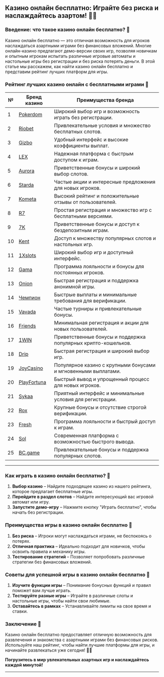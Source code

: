 ## Казино онлайн бесплатно: Играйте без риска и наслаждайтесь азартом! 🎰💸

### Введение: что такое казино онлайн бесплатно? 🎯

Казино онлайн бесплатно — это отличная возможность для игроков наслаждаться азартными играми без финансовых вложений. Многие онлайн-казино предлагают демо-версии своих игр, позволяя новичкам и опытным игрокам испытать различные игровые автоматы и настольные игры без регистрации и без риска потерять деньги. В этой статье мы расскажем, как найти казино онлайн бесплатно и представим рейтинг лучших платформ для игры.

### Рейтинг лучших казино онлайн с бесплатными играми 🏅

| №  | Бренд казино  | Преимущества бренда                                            |
|----|---------------|---------------------------------------------------------------|
| 1  | [Pokerdom](https://brandplay.link/4k77v2yx) | Широкий выбор игр и возможность играть без регистрации.      |
| 2  | [Riobet](https://brandplay.link/7xBLTPyj) | Привлекательные условия и множество бесплатных слотов.        |
| 3  | [Gizbo](https://brandplay.link/bprXw4YV) | Удобный интерфейс и высокие коэффициенты выплат.             |
| 4  | [LEX](https://brandplay.link/zW4hdDFV) | Надежная платформа с быстрым доступом к играм.               |
| 5  | [Aurora](https://10trafic-stat2.com/click/668546556bcc6313411604bd/6766/13032/subaccount) | Приветственные бонусы и широкий выбор слотов.                |
| 6  | [Starda](https://brandplay.link/fB7xwRFL) | Частые акции и интересные предложения для новых игроков.      |
| 7  | [Kometa](https://brandplay.link/8ZymQJV8) | Высокий рейтинг и положительные отзывы от пользователей.      |
| 8  | [R7](https://brandplay.link/bMd3Yjsw) | Простая регистрация и множество игр с бесплатными версиями.   |
| 9  | [7K](https://brandplay.link/BvQyFShp) | Приветственные бонусы и доступ к бездепозитным играм.       |
| 10 | [Kent](https://brandplay.link/Fv2WP3js) | Доступ к множеству популярных слотов и настольных игр.       |
| 11 | [1Xslots](https://brandplay.link/hSB1khtr) | Широкий выбор игр и доступный интерфейс.                     |
| 12 | [Gama](https://brandplay.link/j6NMKsDz) | Программа лояльности и бонусы для постоянных игроков.         |
| 13 | [Onion](https://brandplay.link/zBGRVpQ9) | Быстрая регистрация и поддержка анонимной игры.              |
| 14 | [Чемпион](https://temon-gter.cfd/go/lRq?p80412p304504pcc44t17455) | Быстрые выплаты и минимальные требования для верификации.    |
| 15 | [Vavada](https://vavadapartner.pro/?promo=ea5c9275-6854-4505-94fc-95ab18221945-linkb2) | Частые турниры и привлекательные бонусы.                      |
| 16 | [Friends](https://gofriends.vc/linkb2) | Минимальная регистрация и акции для новых пользователей.      |
| 17 | [1WIN](https://brandplay.link/smXVpBbG) | Приветственные бонусы и поддержка популярных крипто-кошельков. |
| 18 | [Drip](https://drp-ircp01.com/c07e6a3db) | Быстрая регистрация и широкий выбор игр.                     |
| 19 | [JoyCasino](https://rpc30.call2me.pro/?/ru/registration?apkpop=0&partner=p24970p3291217pc98f) | Популярное казино с крупными бонусами и мгновенными выплатами. |
| 20 | [PlayFortuna](https://fortunapromo.net/alt/playfortuna/registration?0dc4a9362a71feb7e3f165fb8e766f70) | Быстрый вывод и упрощенный процесс для новых игроков.        |
| 21 | [Sykaa](https://s-two-way.com/?source=linkb2&pid=30697) | Приятный интерфейс и минимальные условия для регистрации.     |
| 22 | [Rox](https://rox-pvwfpjgcxe.com/cb1ee18a5) | Крупные бонусы и отсутствие строгой верификации.              |
| 23 | [Fresh](https://fresh-eumwkxwao.com/c3f7b485d) | Программа лояльности и быстрый доступ к играм.                |
| 24 | [Sol](https://sol-mmtdzfbaco.com/cb2415bca) | Современная платформа с возможностью быстрого вывода.         |
| 25 | [BC.game](https://partnerbcgame.com/dcc53d441) | Привлекательные бонусы и поддержка популярных слотов.         |

---

### Как играть в казино онлайн бесплатно? 🎲

1. **Выбор казино** – Найдите подходящее казино из нашего рейтинга, которое предлагает бесплатные игры.
2. **Перейдите в раздел слотов** – Найдите интересующий вас игровой автомат или игру.
3. **Запустите демо-игру** – Нажмите кнопку "Играть бесплатно", чтобы начать без регистрации.

### Преимущества игры в казино онлайн бесплатно 🎉

1. **Без риска** – Игроки могут наслаждаться играми, не беспокоясь о потерях.
2. **Отличная практика** – Идеально подходит для новичков, чтобы освоить правила и механику игры.
3. **Тестирование стратегий** – Позволяет попробовать различные стратегии без финансовых вложений.

### Советы для успешной игры в казино онлайн бесплатно 🎯

1. **Изучите функции игры** – Понимание бонусных функций и правил поможет вам лучше играть.
2. **Тестируйте разные игры** – Играйте в различные слоты и настольные игры, чтобы найти свои любимые.
3. **Оставайтесь в рамках** – Устанавливайте лимиты на свое время и ставки.

### Заключение 📝

Казино онлайн бесплатно предоставляет отличную возможность для развлечения и знакомства с азартными играми без финансовых рисков. Используйте наш рейтинг, чтобы найти лучшие платформы для игры, и начинайте развлекаться уже сегодня! 🎰💵

**Погрузитесь в мир увлекательных азартных игр и наслаждайтесь каждой минутой!**

---

